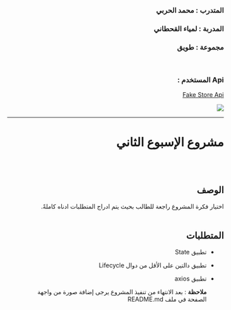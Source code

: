 <div dir="rtl">
  
### المتدرب : محمد الحربي 
### المدربة : لمياء القحطاني 
### مجموعة : طويق 
<br>

### Api المستخدم : 
[Fake Store Api](https://fakestoreapi.com/) 


<img src="https://i.ibb.co/YfKL80B/s.png">
<hr>

 # مشروع الإسبوع الثاني 
  
  <br/>
  <br/>
  
  ## الوصف
اختيار فكرة المشروع راجعة للطالب بحيث يتم ادراج المتطلبات ادناه كاملةً. 
<br>
<br>

##  المتطلبات 
- تطبيق State
- تطبيق دالتين على الأقل من دوال Lifecycle
- تطبيق axios

  
   **ملاحظة** :
  بعد الانتهاء من تنفيذ المشروع يرجى إضافة صورة من واجهة الصفحة في ملف README.md

  </div>
